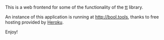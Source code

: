This is a web frontend for some of the functionality of the [tt](http://tt.brianwel.ch) library.

An instance of this application is running at http://bool.tools, thanks to free hosting provided by [Heroku](https://heroku.com/).

Enjoy!

